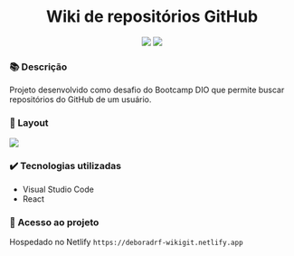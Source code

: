 <h1 align="center">Wiki de repositórios GitHub</h1>
<p align="center">
  <img src="https://img.shields.io/badge/STATUS-CONCLUIDO-green?style=plastic">
  <img src="https://img.shields.io/github/stars/deboradrf?style=social">
</p>

### 📚 Descrição
Projeto desenvolvido como desafio do Bootcamp DIO que permite buscar repositórios do GitHub de um usuário.

### 🎨 Layout
<img src="https://github.com/user-attachments/assets/0f8e699a-8817-414f-9884-71d93fc59f5d">

### ✔️ Tecnologias utilizadas
- Visual Studio Code
- React

### 📁 Acesso ao projeto
Hospedado no Netlify `https://deboradrf-wikigit.netlify.app`
